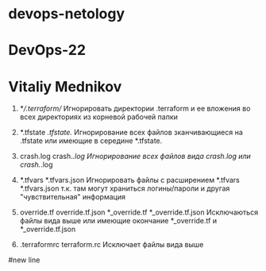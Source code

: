 # devops-netology
# DevOps-22
# Vitaliy Mednikov

1) **/.terraform/*
    Игнорировать директории .terraform и ее вложения во всех директориях из корневой рабочей папки 

2) *.tfstate
   *.tfstate.*
    Игнорирование всех файлов зканчивающиеся на .tfstate или имеющие в середине *.tfstate.

3) crash.log
   crash.*.log
    Игнорирование всех файлов вида crash.log или crash.*.log

4) *.tfvars
   *.tfvars.json
    Игнорировать файлы с расширением *.tfvars *.tfvars.json т.к. там могут храниться логины/пароли и другая "чувствительная" информация

5) override.tf
   override.tf.json
   *_override.tf
   *_override.tf.json
    Исключаються файлы вида выше или имеющие окончание *_override.tf и *_override.tf.json

6) .terraformrc
   terraform.rc
    Исключает файлы вида выше

#new line